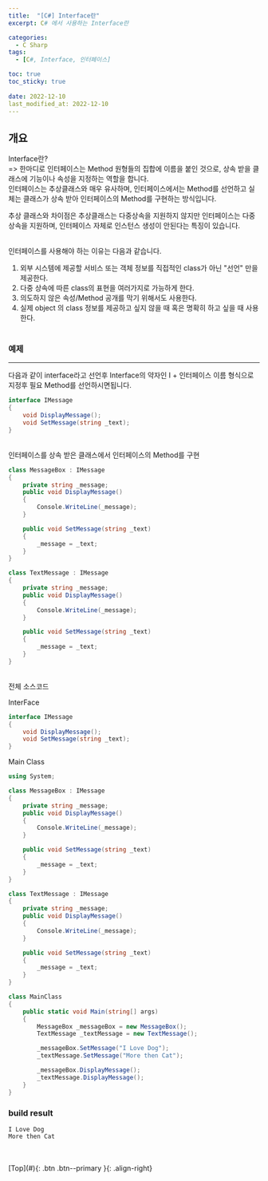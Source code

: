 ```yaml
---
title:  "[C#] Interface란"
excerpt: C# 에서 사용하는 Interface란

categories:
  - C Sharp
tags:
  - [C#, Interface, 인터페이스]

toc: true
toc_sticky: true
 
date: 2022-12-10
last_modified_at: 2022-12-10
---
```


## 개요
Interface란?<br>
=> 한마디로 인터페이스는 Method 원형들의 집합에 이름을 붙인 것으로,  상속 받을 클래스에 기능이나 속성을 지정하는 역할을 합니다. <br>
인터페이스는 추상클래스와 매우 유사하며, 인터페이스에서는 Method를 선언하고  실체는 클래스가 상속 받아 인터페이스의 Method를 구현하는 방식입니다.

추상 클래스와 차이점은 추상클래스는 다중상속을 지원하지 않지만 인터페이스는 다중상속을 지원하며, 인터페이스 자체로 인스턴스 생성이 안된다는 특징이 있습니다.<br>
<br>

인터페이스를 사용해야 하는 이유는 다음과 같습니다.<br>
1. 외부 시스템에 제공할 서비스 또는 객체 정보를 직접적인 class가 아닌 "선언" 만을 제공한다.
2. 다중 상속에 따른 class의 표현을 여러가지로 가능하게 한다.
3. 의도하지 않은 속성/Method 공개를 막기 위해서도 사용한다.
4. 실제 object 의 class 정보를 제공하고 싶지 않을 때 혹은 명확히 하고 싶을 때 사용한다. 
<br><br>

### 예제
--- 

다음과 같이 interface라고 선언후 Interface의 약자인 I + 인터페이스 이름 형식으로 지정후 필요 Method를 선언하시면됩니다.
``` C#
interface IMessage
{
    void DisplayMessage();
    void SetMessage(string _text);
}
```
 <br> 
인터페이스를 상속 받은 클래스에서 인터페이스의 Method를 구현

``` C#
class MessageBox : IMessage
{
    private string _message;
    public void DisplayMessage()
    {
        Console.WriteLine(_message);
    }

    public void SetMessage(string _text)
    {
        _message = _text;
    }
}

class TextMessage : IMessage
{
    private string _message;
    public void DisplayMessage()
    {
        Console.WriteLine(_message);
    }

    public void SetMessage(string _text)
    {
        _message = _text;
    }
}
```

<br> 
전체 소스코드

InterFace
``` C#
interface IMessage
{
    void DisplayMessage();
    void SetMessage(string _text);
}
```

Main Class
``` C#
using System;

class MessageBox : IMessage
{
    private string _message;
    public void DisplayMessage()
    {
        Console.WriteLine(_message);
    }

    public void SetMessage(string _text)
    {
        _message = _text;
    }
}

class TextMessage : IMessage
{
    private string _message;
    public void DisplayMessage()
    {
        Console.WriteLine(_message);
    }

    public void SetMessage(string _text)
    {
        _message = _text;
    }
}

class MainClass
{
    public static void Main(string[] args)
    {
        MessageBox _messageBox = new MessageBox();
        TextMessage _textMessage = new TextMessage();

        _messageBox.SetMessage("I Love Dog");
        _textMessage.SetMessage("More then Cat");

        _messageBox.DisplayMessage();
        _textMessage.DisplayMessage();
    }
}
```


### build result

```
I Love Dog
More then Cat
```

<br>



<br>
[Top](#){: .btn .btn--primary }{: .align-right}